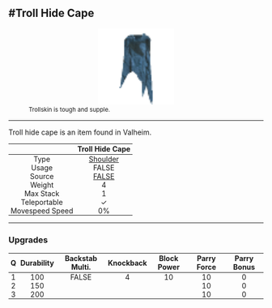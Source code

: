 <meta property="og:title" content="Troll Hide Cape - MoreValheim" /><meta property="og:type" content="website" /><meta property="og:image" content="/assets/troll_hide_cape.png" /><meta property="og:description" content="Troll Hide Cape is an item found in Valheim." /><meta name="theme-color" content="#546D78"><meta name="twitter:card" content="summary_large_image">
#Troll Hide Cape
-------------
<style>img {width:20px;}.tb {width:150px;display: block;margin-left: auto;margin-right: auto;}</style>

<style>.md-typeset table:not([class]) th:not([align]) {min-width:unset!important;}</style>
<style>td{padding:0em 0.3em!important;text-align:center!important;border-left:.05rem solid var(--md-default-fg-color--lightest)}</style>

<style>th{padding:0.1em 0.3em!important;text-align:center!important;font-weight:bold}</style>

<style>pre{text-align:right!important}</style>
<style>table tr td:first-child {border-left: 0;};</style>

<figure><img src="/assets/troll_hide_cape.png" class="tb" /><figcaption><small>Trollskin is tough and supple.</small></figcaption></figure>

-------------

Troll hide cape is an item found in Valheim.

|        | Troll Hide Cape              |
| ----------- | ------------------------------------ |
| Type | [Shoulder](../../types/shoulder)
| Usage | FALSE<br>
| Source | [FALSE](../../items/false)
| Weight | 4 |
| Max Stack | 1 |
| Teleportable | ✓
| Movespeed Speed | 0%


-------------

### Upgrades
| Q | Durability | Backstab Multi. | Knockback | Block Power | Parry Force | Parry Bonus
| - | - | - | - | - | - | - 
1 | 100 | FALSE | 4 | 10 | 10 | 0 | 1.5 | 
 | 2 | 150 |  |  |  | 10 | 0 |  | 
 | 3 | 200 |  |  |  | 10 | 0 |  | 

